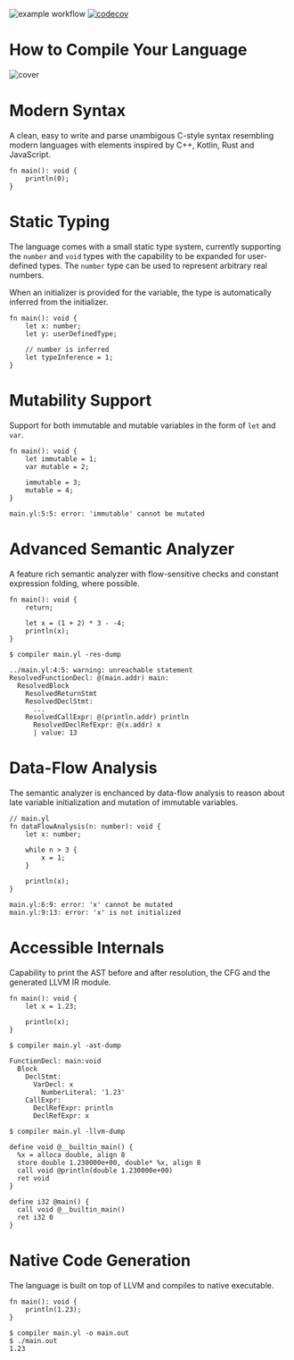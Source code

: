 ![example workflow](https://github.com/isuckatcs/how-to-compile-your-language/actions/workflows/pipeline.yml/badge.svg)
[![codecov](https://codecov.io/github/isuckatcs/how-to-compile-your-language/branch/main/graph/badge.svg?token=SLOD84JALB)](https://codecov.io/github/isuckatcs/how-to-compile-your-language)

# How to Compile Your Language
![cover](https://isuckatcs.github.io/how-to-compile-your-language/img/httyd.jpg)

# Modern Syntax
A clean, easy to write and parse unambigous C-style syntax resembling modern languages with elements inspired by C++, Kotlin, Rust and JavaScript.
```
fn main(): void {
    println(0);
}
```

# Static Typing

The language comes with a small static type system, currently supporting the `number` and `void` types with the capability to be expanded for user-defined types. The `number` type can be used to represent arbitrary real numbers.

When an initializer is provided for the variable, the type is automatically inferred from the initializer.
```
fn main(): void {
    let x: number;
    let y: userDefinedType;

    // number is inferred
    let typeInference = 1; 
}
```

# Mutability Support

Support for both immutable and mutable variables in the form of `let` and `var`.
```
fn main(): void {
    let immutable = 1;
    var mutable = 2;

    immutable = 3;
    mutable = 4;
}
```
```
main.yl:5:5: error: 'immutable' cannot be mutated
```

# Advanced Semantic Analyzer

A feature rich semantic analyzer with flow-sensitive checks and constant expression folding, where possible.

```
fn main(): void {
    return;
    
    let x = (1 + 2) * 3 - -4;
    println(x);
}
```
```
$ compiler main.yl -res-dump

../main.yl:4:5: warning: unreachable statement
ResolvedFunctionDecl: @(main.addr) main:
  ResolvedBlock
    ResolvedReturnStmt
    ResolvedDeclStmt:
      ...
    ResolvedCallExpr: @(println.addr) println
      ResolvedDeclRefExpr: @(x.addr) x
      | value: 13
```

# Data-Flow Analysis

The semantic analyzer is enchanced by data-flow analysis to reason about late variable initialization and mutation of immutable variables.

```
// main.yl
fn dataFlowAnalysis(n: number): void {
    let x: number;

    while n > 3 {
        x = 1;
    }

    println(x);
}
```
```
main.yl:6:9: error: 'x' cannot be mutated
main.yl:9:13: error: 'x' is not initialized
```

# Accessible Internals

Capability to print the AST before and after resolution, the CFG and the generated LLVM IR module.
```
fn main(): void {
    let x = 1.23;
    
    println(x);
}
```
```
$ compiler main.yl -ast-dump

FunctionDecl: main:void
  Block
    DeclStmt:
      VarDecl: x
        NumberLiteral: '1.23'
    CallExpr:
      DeclRefExpr: println
      DeclRefExpr: x
```
```
$ compiler main.yl -llvm-dump

define void @__builtin_main() {
  %x = alloca double, align 8
  store double 1.230000e+00, double* %x, align 8
  call void @println(double 1.230000e+00)
  ret void
}

define i32 @main() {
  call void @__builtin_main()
  ret i32 0
}
```

# Native Code Generation

The language is built on top of LLVM and compiles to native executable.

```
fn main(): void {
    println(1.23);
}
```
```
$ compiler main.yl -o main.out
$ ./main.out 
1.23
```
